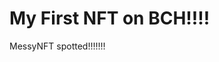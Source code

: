 # My First NFT on BCH!!!!
MessyNFT spotted!!!!!!!
                                                                                                                                                       